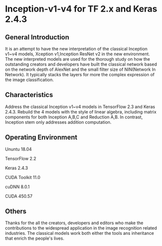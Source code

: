 # Inception-v1-v4 for TF 2.x and Keras 2.4.3 

## General Introduction 

It is an attempt to have the new interpretation of the classical Inception v1~v4 models, Xception
v1,Inception ResNet v2 in the new environment. The new interpreted models are used for the thorough 
study on how the outstanding creators and developers have built the classical network based on the 
network depth of AlexNet and the small filter size of NIN(Network In Network). It typically stacks 
the layers for more the complex expression of the image classification. 

## Characteristics 

Address the classical Inception v1~v4 models in TensorFlow 2.3 and Keras 2.4.3. Rebuild the 4 models 
with the style of linear algebra, including matrix components for both Inception A,B,C and Reduction 
A,B. In contrast, Inception stem only addresses addition computation.

## Operating Environment

Ununtu 18.04 

TensorFlow 2.2 

Keras 2.4.3

CUDA Toolkit 11.0

cuDNN 8.0.1

CUDA 450.57

## Others

Thanks for the all the creators, developers and editors who make the contributions to the widespread 
application in the image recognition related industries. The classical models work both either the
tools ans inheritance that enrich the people's lives.  
